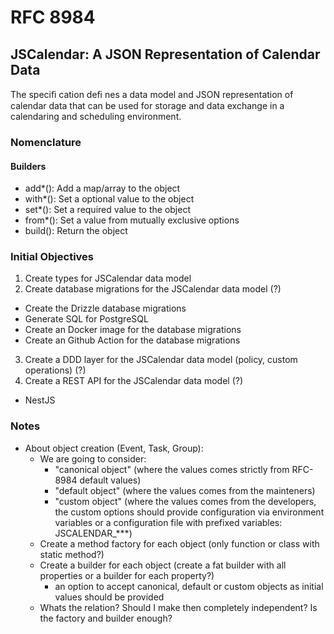 # RFC 8984

## JSCalendar: A JSON Representation of Calendar Data

The speciﬁ cation deﬁ nes a data model and JSON representation of calendar data that can be
used for storage and data exchange in a calendaring and scheduling environment.


### Nomenclature

#### Builders
- add*(): Add a map/array to the object
- with*(): Set a optional value to the object
- set*(): Set a required value to the object
- from*(): Set a value from mutually exclusive options
- build(): Return the object

### Initial Objectives

1. Create types for JSCalendar data model
2. Create database migrations for the JSCalendar data model (?)
  - Create the Drizzle database migrations
  - Generate SQL for PostgreSQL
  - Create an Docker image for the database migrations
  - Create an Github Action for the database migrations
3. Create a DDD layer for the JSCalendar data model (policy, custom operations) (?)
4. Create a REST API for the JSCalendar data model (?)
  - NestJS

### Notes

- About object creation (Event, Task, Group):
  - We are going to consider:
    - "canonical object" (where the values comes strictly from RFC-8984 default values)
    - "default object" (where the values comes from the mainteners)
    - "custom object" (where the values comes from the developers, the custom options should provide configuration
      via environment variables or a configuration file with prefixed variables: JSCALENDAR_***)
  - Create a method factory for each object (only function or class with static method?)
  - Create a builder for each object (create a fat builder with all properties or a builder for each property?)
    - an option to accept canonical, default or custom objects as initial values should be provided
  - Whats the relation? Should I make then completely independent? Is the factory and builder enough?
